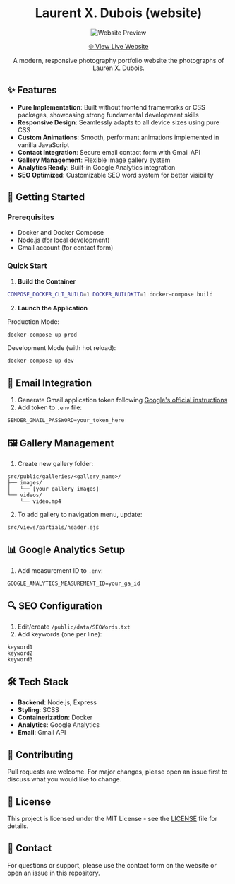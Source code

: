 <div align="center">

# Laurent X. Dubois (website)

  ![Website Preview](public/gif/website-preview.gif)

  [🌐 View Live Website](https://your-portfolio-url.com)

  A modern, responsive photography portfolio website the photographs of Lauren
  X. Dubois.

</div>


## ✨ Features

- **Pure Implementation**: Built without frontend frameworks or CSS packages,
showcasing strong fundamental development skills
- **Responsive Design**: Seamlessly adapts to all device sizes using pure CSS
- **Custom Animations**: Smooth, performant animations implemented in vanilla
JavaScript
- **Contact Integration**: Secure email contact form with Gmail API
- **Gallery Management**: Flexible image gallery system
- **Analytics Ready**: Built-in Google Analytics integration
- **SEO Optimized**: Customizable SEO word system for better visibility

## 🚀 Getting Started

### Prerequisites
- Docker and Docker Compose
- Node.js (for local development)
- Gmail account (for contact form)

### Quick Start

1. **Build the Container**
```bash
COMPOSE_DOCKER_CLI_BUILD=1 DOCKER_BUILDKIT=1 docker-compose build
```

2. **Launch the Application**

Production Mode:
```bash
docker-compose up prod
```

Development Mode (with hot reload):
```bash
docker-compose up dev
```

## 📧 Email Integration

1. Generate Gmail application token following
   [Google's official instructions](https://support.google.com/accounts/answer/185833?hl=en)
2. Add token to `.env` file:
```env
SENDER_GMAIL_PASSWORD=your_token_here
```

## 🖼️ Gallery Management

1. Create new gallery folder:
```
src/public/galleries/<gallery_name>/
├── images/
│   └── [your gallery images]
└── videos/
    └── video.mp4
```

2. To add gallery to navigation menu, update:
```
src/views/partials/header.ejs
```

## 📊 Google Analytics Setup

1. Add measurement ID to `.env`:
```env
GOOGLE_ANALYTICS_MEASUREMENT_ID=your_ga_id
```

## 🔍 SEO Configuration

1. Edit/create `/public/data/SEOWords.txt`
2. Add keywords (one per line):
```
keyword1
keyword2
keyword3
```

## 🛠️ Tech Stack

- **Backend**: Node.js, Express
- **Styling**: SCSS
- **Containerization**: Docker
- **Analytics**: Google Analytics
- **Email**: Gmail API

## 📝 Contributing

Pull requests are welcome. For major changes, please open an issue first to
discuss what you would like to change.

## 📄 License

This project is licensed under the MIT License - see the [LICENSE](LICENSE)
file for details.

## 🤝 Contact

For questions or support, please use the contact form on the website or open an
issue in this repository.

